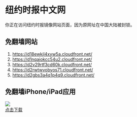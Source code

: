 <h1>纽约时报中文网</h1>
<p>你正在访问纽约时报镜像网站页面，因为原网址在中国大陆被封锁。</p>
<h2>免翻墙网站</h2>
<ol>
<li><a href="https://d18ewkjl4xyw5a.cloudfront.net/" target="1">https://d18ewkjl4xyw5a.cloudfront.net/</a></li>
<li><a href="https://d1nqaiokcc54u2.cloudfront.net/" target="2">https://d1nqaiokcc54u2.cloudfront.net/</a></li>
<li><a href="https://d2v29rtf3cd60k.cloudfront.net/" target="3">https://d2v29rtf3cd60k.cloudfront.net/</a></li>
<li><a href="https://d2rwtwvobyos71.cloudfront.net/" target="4">https://d2rwtwvobyos71.cloudfront.net/</a></li>
<li><a href="https://d2gbs3a4q1p4q9.cloudfront.net/" target="5">https://d2gbs3a4q1p4q9.cloudfront.net/</a></li>
</ol>
<h2>免翻墙iPhone/iPad应用</h2>
<p>
	<a href="https://itunes.apple.com/cn/app/niu-yue-shi-bao-zhong-wen-wang/id807498298?mt=8">
		<img src="icon175x175.jpeg" />
		<br/>点击下载
	</a>
</p>